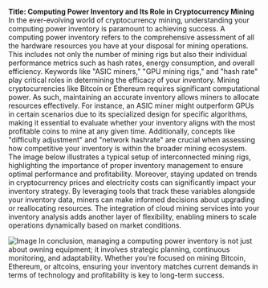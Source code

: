 **Title: Computing Power Inventory and Its Role in Cryptocurrency Mining**
In the ever-evolving world of cryptocurrency mining, understanding your computing power inventory is paramount to achieving success. A computing power inventory refers to the comprehensive assessment of all the hardware resources you have at your disposal for mining operations. This includes not only the number of mining rigs but also their individual performance metrics such as hash rates, energy consumption, and overall efficiency. Keywords like "ASIC miners," "GPU mining rigs," and "hash rate" play critical roles in determining the efficacy of your inventory.
Mining cryptocurrencies like Bitcoin or Ethereum requires significant computational power. As such, maintaining an accurate inventory allows miners to allocate resources effectively. For instance, an ASIC miner might outperform GPUs in certain scenarios due to its specialized design for specific algorithms, making it essential to evaluate whether your inventory aligns with the most profitable coins to mine at any given time. Additionally, concepts like "difficulty adjustment" and "network hashrate" are crucial when assessing how competitive your inventory is within the broader mining ecosystem.
The image below illustrates a typical setup of interconnected mining rigs, highlighting the importance of proper inventory management to ensure optimal performance and profitability.
Moreover, staying updated on trends in cryptocurrency prices and electricity costs can significantly impact your inventory strategy. By leveraging tools that track these variables alongside your inventory data, miners can make informed decisions about upgrading or reallocating resources. The integration of cloud mining services into your inventory analysis adds another layer of flexibility, enabling miners to scale operations dynamically based on market conditions.

![Image](https://github.com/user-attachments/assets/4a25d116-2220-4385-b08e-f287af8fcbc4)
In conclusion, managing a computing power inventory is not just about owning equipment; it involves strategic planning, continuous monitoring, and adaptability. Whether you're focused on mining Bitcoin, Ethereum, or altcoins, ensuring your inventory matches current demands in terms of technology and profitability is key to long-term success.
